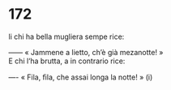 # 172
  
li chi ha bella mugliera sempe rice:  
  
—— « Jammene a lietto, ch’è già mezanotte! »  
E chi l‘ha brutta, a in contrario rice:  
  
—- « Fila, ﬁla, che assai longa la notte! » (i)  
  

